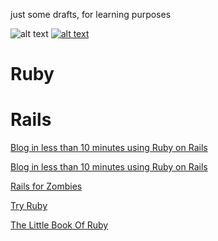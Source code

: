 just some drafts, for learning purposes

![alt text](http://bks4.books.google.co.uk/books?id=dyozLQAACAAJ&printsec=frontcover&img=1&zoom=1 "Title")
[![alt text](http://bks4.books.google.co.uk/books?id=dyozLQAACAAJ&printsec=frontcover&img=1&zoom=1 "Title")](http://www.amazon.com/Simply-Rails-2-0-Patrick-Lenz/dp/0980455200)

Ruby
====
Rails
=====

[Blog in less than 10 minutes using Ruby on Rails](http://www.youtube.com/watch?feature=player_embedded&v=JaL9ul17kx0)

[Blog in less than 10 minutes using Ruby on Rails](http://ontwik.com/ruby/blog-in-less-than-10-minutes-using-ruby-on-rails/)


[Rails for Zombies](http://railsforzombies.org/)

[Try Ruby](http://tryruby.org)

[The Little Book Of Ruby](http://www.sapphiresteel.com/The-Little-Book-Of-Ruby)